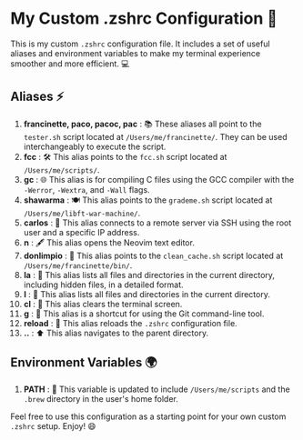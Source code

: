 # My Custom .zshrc Configuration 🚀

This is my custom `.zshrc` configuration file. It includes a set of useful aliases and environment variables to make my terminal experience smoother and more efficient. 💻
## Aliases ⚡ 
1. **francinette, paco, pacoc, pac** : 📚 These aliases all point to the `tester.sh` script located at `/Users/me/francinette/`. They can be used interchangeably to execute the script. 
2. **fcc** : 🛠️ This alias points to the `fcc.sh` script located at `/Users/me/scripts/`. 
3. **gc** : 🌐 This alias is for compiling C files using the GCC compiler with the `-Werror`, `-Wextra`, and `-Wall` flags. 
4. **shawarma** : 🍽️ This alias points to the `grademe.sh` script located at `/Users/me/libft-war-machine/`. 
5. **carlos** : 🌉 This alias connects to a remote server via SSH using the root user and a specific IP address. 
6. **n** : 🖋️ This alias opens the Neovim text editor. 
7. **donlimpio** : 🧹 This alias points to the `clean_cache.sh` script located at `/Users/me/francinette/bin/`. 
8. **la** : 📂 This alias lists all files and directories in the current directory, including hidden files, in a detailed format. 
9. **l** : 📄 This alias lists all files and directories in the current directory. 
10. **cl** : 🧽 This alias clears the terminal screen. 
11. **g** : 🌟 This alias is a shortcut for using the Git command-line tool. 
12. **reload** : 🔄 This alias reloads the `.zshrc` configuration file. 
13. **..** : ⬆️ This alias navigates to the parent directory.
## Environment Variables 🌍 
1. **PATH** : 🔗 This variable is updated to include `/Users/me/scripts` and the `.brew` directory in the user's home folder.

Feel free to use this configuration as a starting point for your own custom `.zshrc` setup. Enjoy! 😄

